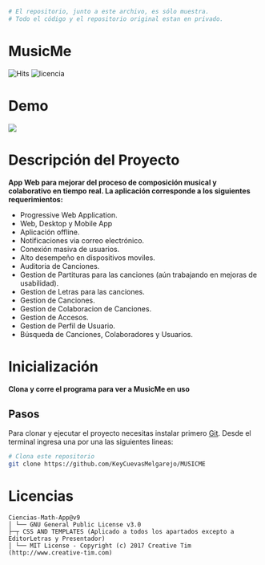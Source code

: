 ```bash
# El repositorio, junto a este archivo, es sólo muestra. 
# Todo el código y el repositorio original estan en privado.
```
# MusicMe 

![Hits](https://hitcounter.pythonanywhere.com/count/tag.svg?url=https%3A%2F%2Fgithub.com%2FKeyCuevasMelgarejo%2FMUSICME___PREVIEW) <img src="https://img.shields.io/badge/LICENCIA-GPL-yellow?style=flat-square&logo=GIT&logoColor=white" alt="licencia" />

# Demo 

![](Demo.gif)

# Descripción del Proyecto
**App Web para mejorar del proceso de composición musical y colaborativo en tiempo real. La aplicación corresponde a los siguientes requerimientos:**
- Progressive Web Application.
- Web, Desktop y Mobile App
- Aplicación offline.
- Notificaciones via correo electrónico.
- Conexión masiva de usuarios.
- Alto desempeño en dispositivos moviles.
- Auditoria de Canciones.
- Gestion de Partituras para las canciones (aún trabajando en mejoras de usabilidad).
- Gestion de Letras para las canciones.
- Gestion de Canciones.
- Gestion de Colaboracion de Canciones.
- Gestion de Accesos.
- Gestion de Perfil de Usuario.
- Búsqueda de Canciones, Colaboradores y Usuarios. 

# Inicialización

**Clona y corre el programa para ver a MusicMe en uso**

## Pasos

Para clonar y ejecutar el proyecto necesitas instalar primero [Git](https://git-scm.com). Desde el terminal ingresa una por una las siguientes lineas:

```bash
# Clona este repositorio
git clone https://github.com/KeyCuevasMelgarejo/MUSICME
```
# Licencias
    Ciencias-Math-App@v9
    │ └── GNU General Public License v3.0
    ├─┬ CSS AND TEMPLATES (Aplicado a todos los apartados excepto a EditorLetras y Presentador)
    │ └── MIT License - Copyright (c) 2017 Creative Tim (http://www.creative-tim.com)
